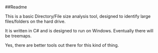 ##Readme

This is a basic Directory/File size analysis tool, designed to identify large files/folders on the hard drive.

It is written in C# and is designed to run on Windows. Eventually there will be treemaps.

Yes, there are better tools out there for this kind of thing.